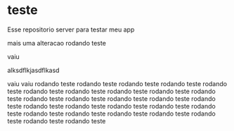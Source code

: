 # teste
Esse repositorio server para testar meu app

mais uma alteracao
rodando teste

vaiu

alksdflkjasdflkasd

vaiu
vaiu
rodando teste
rodando teste
rodando teste
rodando teste
rodando teste
rodando teste
rodando teste
rodando teste
rodando teste
rodando teste
rodando teste
rodando teste
rodando teste
rodando teste
rodando teste
rodando teste
rodando teste
rodando teste
rodando teste
rodando teste
rodando teste
rodando teste
rodando teste
rodando teste
rodando teste
rodando teste
rodando teste
